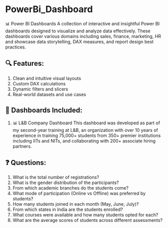 # PowerBi_Dashboard

📊 Power BI Dashboards
A collection of interactive and insightful Power BI dashboards designed to visualize and analyze data effectively. These dashboards cover various domains including sales, finance, marketing, HR and showcase data storytelling, DAX measures, and report design best practices.

## 🔍 Features:
1. Clean and intuitive visual layouts
2. Custom DAX calculations
3. Dynamic filters and slicers
4. Real-world datasets and use cases

## 📁 Dashboards Included:

1. 📊 L&B Company Dashboard
This dashboard was developed as part of my second-year training at L&B, an organization with over 10 years of experience in training 75,000+ students from 350+ premier institutions including IITs and NITs, and collaborating with 200+ associate hiring partners.

## ❓ Questions:

1. What is the total number of registrations?
2. What is the gender distribution of the participants?
3. From which academic branches do the students come?
4. What mode of participation (Online vs Offline) was preferred by students?
5. How many students joined in each month (May, June, July)?
6. From which states in India are the students enrolled?
7. What courses were available and how many students opted for each?
8. What are the average scores of students across different assessments?
   

